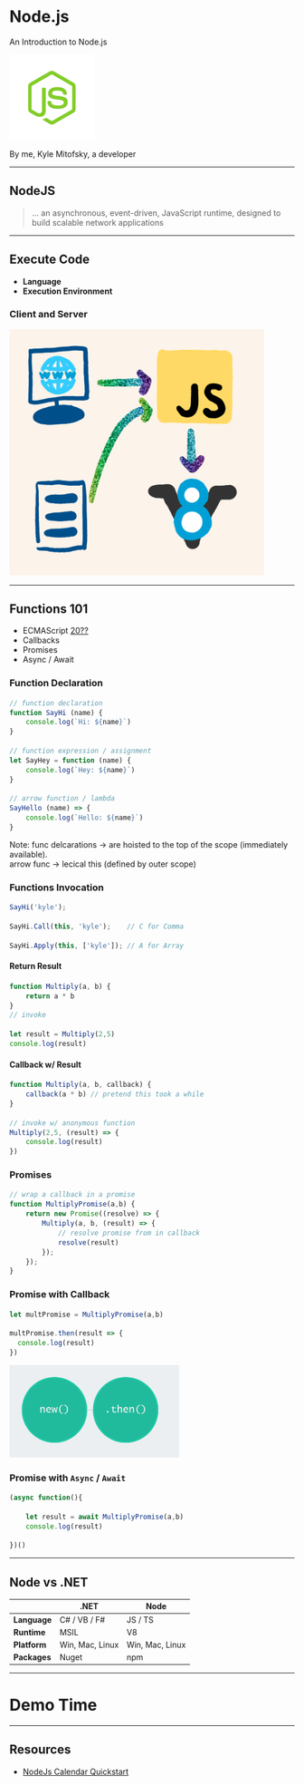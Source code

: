 # Node.js

An Introduction to Node.js

<img src="content/images/nodejs.png" width="150" alt="azure" class="transparent-img">


By me, Kyle Mitofsky, a developer

---

## NodeJS

> ... an asynchronous, event-driven, JavaScript runtime, designed to build scalable network applications

---


## Execute Code

* **Language**
* **Execution Environment**



### Client and Server

<img src="content/images/ClientServerJS.png" width="450" alt="JavaScript Execution Environment" >

---

## Functions 101

* ECMAScript [20??](https://codeburst.io/javascript-wtf-is-es6-es8-es-2017-ecmascript-dca859e4821c)
* Callbacks
* Promises
* Async / Await




### Function Declaration

```js
// function declaration
function SayHi (name) {
    console.log(`Hi: ${name}`)
}

// function expression / assignment
let SayHey = function (name) {
    console.log(`Hey: ${name}`)
}

// arrow function / lambda
SayHello (name) => {
    console.log(`Hello: ${name}`)
}
```

Note: func delcarations -> are hoisted to the top of the scope (immediately available).  
arrow func -> lecical this (defined by outer scope)




### Functions Invocation

```js
SayHi('kyle');

SayHi.Call(this, 'kyle');    // C for Comma

SayHi.Apply(this, ['kyle']); // A for Array
```




#### Return Result

```js
function Multiply(a, b) {
    return a * b
}
// invoke

let result = Multiply(2,5)
console.log(result)
```

#### Callback w/ Result

```js
function Multiply(a, b, callback) {
    callback(a * b) // pretend this took a while
}

// invoke w/ anonymous function
Multiply(2,5, (result) => {
    console.log(result)
})
```



### Promises

```js
// wrap a callback in a promise
function MultiplyPromise(a,b) {
    return new Promise((resolve) => {
        Multiply(a, b, (result) => {
            // resolve promise from in callback
            resolve(result)
        });
    });
}
```



### Promise with Callback

```js
let multPromise = MultiplyPromise(a,b)

multPromise.then(result => {
  console.log(result)
})
```

[<img src="content/images/promise.png" width="300" alt="promise vizualizer">](https://bevacqua.github.io/promisees/#)




### Promise with `Async` / `Await`

```js
(async function(){

    let result = await MultiplyPromise(a,b)
    console.log(result)

})()
```

---

## Node vs .NET

|              | .NET            | Node             |
|--|--|--|
| **Language** | C# / VB / F#    | JS / TS          |
| **Runtime**  | MSIL            | V8               |
| **Platform** | Win, Mac, Linux | Win, Mac, Linux  |
| **Packages** | Nuget           | npm              |

---

# Demo Time

---

## Resources

* [NodeJs Calendar Quickstart](https://developers.google.com/calendar/quickstart/nodejs)